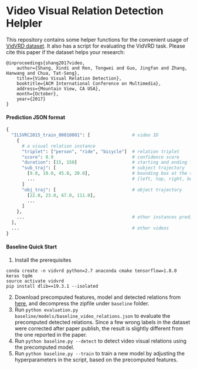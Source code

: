 # Video Visual Relation Detection Helpler

This repository contains some helper functions for the convenient usage of [VidVRD dataset](http://lms.comp.nus.edu.sg/research/VidVRD.html). It also has a script for evaluating the VidVRD task.
Please cite this paper if the dataset helps your research:
```
@inproceedings{shang2017video,
    author={Shang, Xindi and Ren, Tongwei and Guo, Jingfan and Zhang, Hanwang and Chua, Tat-Seng},
    title={Video Visual Relation Detection},
    booktitle={ACM International Conference on Multimedia},
    address={Mountain View, CA USA},
    month={October},
    year={2017}
}
```

#### Prediction JSON format
```python
{
  "ILSVRC2015_train_00010001": [                # video ID
    { 
      # a visual relation instance
      "triplet": ["person", "ride", "bicycle"]  # relation triplet
      "score": 0.9                              # confidence score
      "duration": [15, 150]                     # starting and ending frame IDs
      "sub_traj": [                             # subject trajectory
        [9.0, 10.0, 45.0, 20.0],                # bounding box at the starting frame
        ...                                     # [left, top, right, bottom]
      ]
      "obj_traj": [                             # object trajectory
        [22.0, 23.0, 67.0, 111.0],
        ...
      ]
    },
    ...                                         # other instances predicted for this video
  ],
  ...                                           # other videos
}
```

#### Baseline Quick Start
1. Install the prerequisites
```
conda create -n vidvrd python=2.7 anaconda cmake tensorflow=1.8.0 keras tqdm
source activate vidvrd
pip install dlib==19.3.1 --isolated
``` 
2. Download precomputed features, model and detected relations from [here](http://dl.nextcenter.org/public/nuswide/VidVRD-baseline-precomputed.zip), and decompress the zipfile under `baseline` folder.
3. Run `python evaluation.py baseline/models/baseline_video_relations.json` to evaluate the precomputed detected relations. Since a few wrong labels in the dataset were corrected after paper publish, the result is slightly different from the one reported in the paper.
4. Run `python baseline.py --detect` to detect video visual relations using the precomputed model.
5. Run `python baseline.py --train` to train a new model by adjusting the hyperparameters in the script, based on the precomputed features.